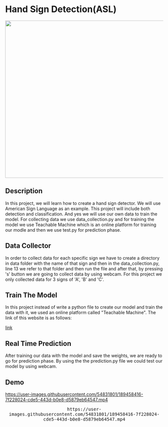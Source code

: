 
# Hand Sign Detection(ASL)
<p align="center">
<kbd>
   <img align="center" src="https://user-images.githubusercontent.com/54831801/189453434-fbef14f5-9d70-4089-9035-274b6bf66462.png" width="700" height="500">
</kbd>
</p>

## Description 
In this project, we will learn how to create a hand sign detector. We will use American Sign Language as an example. This project will include both detection and classification. 
And yes we will use our own data to train the model.
For collecting data we use data_collection.py and for training the model we use Teachable Machine which is an online platform for training our modle and then we use test.py for prediction phase.  

## Data Collector
In order to collect data for each specific sign we have to create a directory in data folder with the name of that sign and then in the data_collection.py, line 13 we refer to that folder and then run the file and after that, by pressing 's' button we are going to collect data by using webcam.
For this project we only collected data for 3 signs of 'A', 'B' and 'C'.

## Train The Model
In this project instead of write a python file to create our model and train the data with it, we used an online platform called "Teachable Machine". The link of this website is as follows:

[link](https://teachablemachine.withgoogle.com/)
## Real Time Prediction
After training our data with the model and save the weights, we are ready to go for prediction phase. By using the the prediction.py file we could test our model by using webcam.

## Demo
 https://user-images.githubusercontent.com/54831801/189458416-7f228024-cde5-443d-b0e8-d5879eb64547.mp4
<p align="center">
<kbd>
   https://user-images.githubusercontent.com/54831801/189458416-7f228024-cde5-443d-b0e8-d5879eb64547.mp4
</kbd>
</p>
